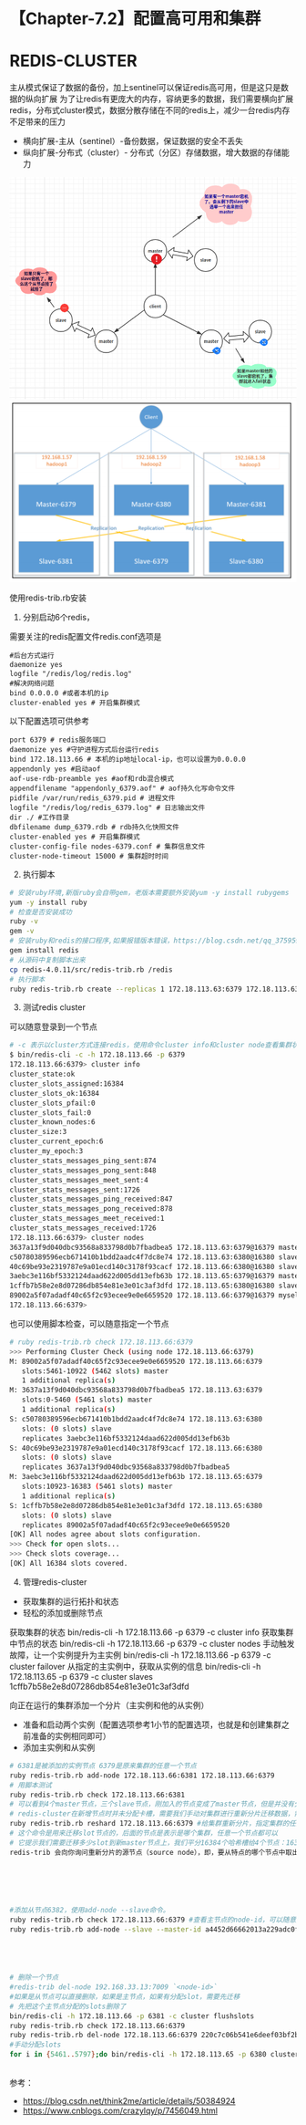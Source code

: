 # 【Chapter-7.2】配置高可用和集群

# REDIS-CLUSTER


主从模式保证了数据的备份，加上sentinel可以保证redis高可用，但是这只是数据的纵向扩展
为了让redis有更庞大的内存，容纳更多的数据，我们需要横向扩展redis，分布式cluster模式，数据分散存储在不同的redis上，减少一台redis内存不足带来的压力

- 横向扩展-主从（sentinel）-备份数据，保证数据的安全不丢失
- 纵向扩展-分布式（cluster）- 分布式（分区）存储数据，增大数据的存储能力

![](/redis/cookbook/img/5589.png)
![](/redis/cookbook/img/5588.png)




使用redis-trib.rb安装

1. 分别启动6个redis，

需要关注的redis配置文件redis.conf选项是
```
#后台方式运行
daemonize yes
logfile "/redis/log/redis.log"
#解决网络问题
bind 0.0.0.0 #或者本机的ip
cluster-enabled yes # 开启集群模式
```

以下配置选项可供参考

```
port 6379 # redis服务端口
daemonize yes #守护进程方式后台运行redis
bind 172.18.113.66 # 本机的ip地址local-ip，也可以设置为0.0.0.0
appendonly yes #启动aof
aof-use-rdb-preamble yes #aof和rdb混合模式
appendfilename "appendonly_6379.aof" # aof持久化写命令文件
pidfile /var/run/redis_6379.pid # 进程文件 
logfile "/redis/log/redis_6379.log" # 日志输出文件
dir ./ #工作目录
dbfilename dump_6379.rdb # rdb持久化快照文件
cluster-enabled yes # 开启集群模式
cluster-config-file nodes-6379.conf # 集群信息文件
cluster-node-timeout 15000 # 集群超时时间
```

2. 执行脚本


```bash
# 安装ruby环境,新版ruby会自带gem，老版本需要额外安装yum -y install rubygems
yum -y install ruby
# 检查是否安装成功
ruby -v
gem -v
# 安装ruby和redis的接口程序,如果报错版本错误，https://blog.csdn.net/qq_37595946/article/details/77800147
gem install redis 
# 从源码中复制脚本出来
cp redis-4.0.11/src/redis-trib.rb /redis
# 执行脚本
ruby redis-trib.rb create --replicas 1 172.18.113.63:6379 172.18.113.63:6380 172.18.113.66:6379 172.18.113.66:6380 172.18.113.65:6379 172.18.113.65:6380   

```


3. 测试redis cluster

可以随意登录到一个节点

```bash
# -c 表示以cluster方式连接redis，使用命令cluster info和cluster node查看集群状态
$ bin/redis-cli -c -h 172.18.113.66 -p 6379 
172.18.113.66:6379> cluster info
cluster_state:ok
cluster_slots_assigned:16384
cluster_slots_ok:16384
cluster_slots_pfail:0
cluster_slots_fail:0
cluster_known_nodes:6
cluster_size:3
cluster_current_epoch:6
cluster_my_epoch:3
cluster_stats_messages_ping_sent:874
cluster_stats_messages_pong_sent:848
cluster_stats_messages_meet_sent:4
cluster_stats_messages_sent:1726
cluster_stats_messages_ping_received:847
cluster_stats_messages_pong_received:878
cluster_stats_messages_meet_received:1
cluster_stats_messages_received:1726
172.18.113.66:6379> cluster nodes
3637a13f9d040dbc93568a833798d0b7fbadbea5 172.18.113.63:6379@16379 master - 0 1539239832353 1 connected 0-5460
c50780389596ecb671410b1bdd2aadc4f7dc8e74 172.18.113.63:6380@16380 slave 3aebc3e116bf5332124daad622d005dd13efb63b 0 1539239830351 5 connected
40c69be93e2319787e9a01ecd140c3178f93cacf 172.18.113.66:6380@16380 slave 3637a13f9d040dbc93568a833798d0b7fbadbea5 0 1539239829349 4 connected
3aebc3e116bf5332124daad622d005dd13efb63b 172.18.113.65:6379@16379 master - 0 1539239831352 5 connected 10923-16383
1cffb7b58e2e8d07286db854e81e3e01c3af3dfd 172.18.113.65:6380@16380 slave 89002a5f07adadf40c65f2c93ecee9e0e6659520 0 1539239830000 6 connected
89002a5f07adadf40c65f2c93ecee9e0e6659520 172.18.113.66:6379@16379 myself,master - 0 1539239829000 3 connected 5461-10922
172.18.113.66:6379> 
```



也可以使用脚本检查，可以随意指定一个节点
```bash
# ruby redis-trib.rb check 172.18.113.66:6379
>>> Performing Cluster Check (using node 172.18.113.66:6379)
M: 89002a5f07adadf40c65f2c93ecee9e0e6659520 172.18.113.66:6379
   slots:5461-10922 (5462 slots) master
   1 additional replica(s)
M: 3637a13f9d040dbc93568a833798d0b7fbadbea5 172.18.113.63:6379
   slots:0-5460 (5461 slots) master
   1 additional replica(s)
S: c50780389596ecb671410b1bdd2aadc4f7dc8e74 172.18.113.63:6380
   slots: (0 slots) slave
   replicates 3aebc3e116bf5332124daad622d005dd13efb63b
S: 40c69be93e2319787e9a01ecd140c3178f93cacf 172.18.113.66:6380
   slots: (0 slots) slave
   replicates 3637a13f9d040dbc93568a833798d0b7fbadbea5
M: 3aebc3e116bf5332124daad622d005dd13efb63b 172.18.113.65:6379
   slots:10923-16383 (5461 slots) master
   1 additional replica(s)
S: 1cffb7b58e2e8d07286db854e81e3e01c3af3dfd 172.18.113.65:6380
   slots: (0 slots) slave
   replicates 89002a5f07adadf40c65f2c93ecee9e0e6659520
[OK] All nodes agree about slots configuration.
>>> Check for open slots...
>>> Check slots coverage...
[OK] All 16384 slots covered.
```



4. 管理redis-cluster

 - 获取集群的运行拓扑和状态
 - 轻松的添加或删除节点



获取集群的状态
bin/redis-cli -h 172.18.113.66 -p 6379 -c cluster info
获取集群中节点的状态
bin/redis-cli -h 172.18.113.66 -p 6379 -c cluster nodes
手动触发故障，让一个实例提升为主实例
bin/redis-cli -h 172.18.113.66 -p 6379 -c cluster failover
从指定的主实例中，获取从实例的信息
bin/redis-cli -h 172.18.113.65 -p 6379 -c cluster slaves 1cffb7b58e2e8d07286db854e81e3e01c3af3dfd



向正在运行的集群添加一个分片（主实例和他的从实例）
  - 准备和启动两个实例（配置选项参考1小节的配置选项，也就是和创建集群之前准备的实例相同即可）
  - 添加主实例和从实例








  ```bash
  # 6381是被添加的实例节点 6379是原来集群的任意一个节点
  ruby redis-trib.rb add-node 172.18.113.66:6381 172.18.113.66:6379
  # 用脚本测试
  ruby redis-trib.rb check 172.18.113.66:6381
  # 可以看到4个master节点，三个slave节点，刚加入的节点变成了master节点，但是并没有分配哈希卡槽（0 slots）
  # redis-cluster在新增节点时并未分配卡槽，需要我们手动对集群进行重新分片迁移数据，需要重新分片命令 reshard
  ruby redis-trib.rb reshard 172.18.113.66:6379 #给集群重新分片，指定集群的任意一个节点都可以
  # 这个命令是用来迁移slot节点的，后面的节点是表示是哪个集群，任意一个节点都可以
  # 它提示我们需要迁移多少slot到新master节点上，我们平分16384个哈希槽给4个节点：16384/4 = 4096，我们需要移动4096个槽点到新master上
  redis-trib 会向你询问重新分片的源节点（source node），即，要从特点的哪个节点中取出 4096 个哈希槽，还是从全部节点提取4096个哈希槽， 并将这些槽移动到新master节点上面。





  #添加从节点6382，使用add-node --slave命令。
  ruby redis-trib.rb check 172.18.113.66:6379 #查看主节点的node-id，可以随意指定集群中任意一个节点
  ruby redis-trib.rb add-node --slave --master-id a4452d66662013a229adc0fdbdfa890fd0017471 172.18.113.66:6382 172.18.113.66:6379




  # 删除一个节点
  #redis-trib del-node 192.168.33.13:7009 `<node-id>`
  #如果是从节点可以直接删除，如果是主节点，如果有分配slot，需要先迁移
  # 先把这个主节点分配的slots删除了
  bin/redis-cli -h 172.18.113.66 -p 6381 -c cluster flushslots      
  ruby redis-trib.rb check 172.18.113.66:6379
  ruby redis-trib.rb del-node 172.18.113.66:6379 220c7c06b541e6deef03bf2be3d88dedfe5e9afa
  #手动分配slots 
  for i in {5461..5797};do bin/redis-cli -h 172.18.113.65 -p 6380 cluster addslots $i;done



  ```

参考：
- https://blog.csdn.net/think2me/article/details/50384924
- https://www.cnblogs.com/crazylqy/p/7456049.html















